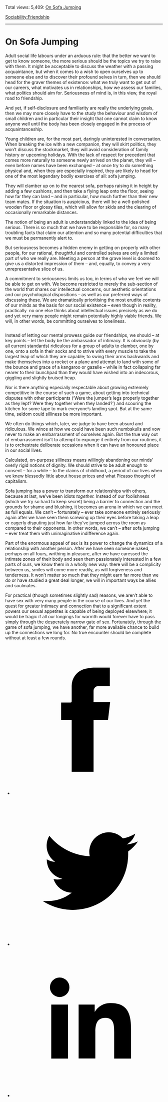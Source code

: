 Total views: 5,409: [On Sofa Jumping](https://www.theschooloflife.com/thebookoflife/on-sofa-jumping/)

[Sociability:](https://www.theschooloflife.com/thebookoflife/category/sociability/)[Friendship](https://www.theschooloflife.com/thebookoflife/category/sociability/friendship/)

* * *

# On Sofa Jumping
<style>
						.alignnone {
  display: block;
  margin-left: auto;
  margin-right: auto;
  align: center:
}

.addtoany_share_save_container {
display:none;
}

.wp-block-image {
		display: block;
  margin-left: auto;
  margin-right: auto;
  width: 50%;
}

.aligncenter {
display: block;
  margin-left: auto;
  margin-right: auto;
  align: center:
}

@media only screen and (max-width: 500px) {
  .wp-block-image {
		display: block;
  margin-left: auto;
  margin-right: auto;
  width: 100%;
} }

h1 {max-width: 600px !important;
}
.s18-single-post .content-area .site-main article .post-cat-header-display + .old-wrapper p {
    font-size: 1.200em
}
						</style>

Adult social life labours under an arduous rule: that the better we want to get to know someone, the more serious should be the topics we try to raise with them. It might be acceptable to discuss the weather with a passing acquaintance, but when it comes to a wish to open ourselves up to someone else and to discover their profound selves in turn, then we should head for the graver themes of existence: what we truly want to get out of our careers, what motivates us in relationships, how we assess our families, what politics should aim for. Seriousness of mind is, in this view, the royal road to friendship.

And yet, if self-disclosure and familiarity are really the underlying goals, then we may more closely have to the study the behaviour and wisdom of small children and in particular their insight that one cannot claim to know anyone well until the body has been closely engaged in the process of acquaintanceship.

Young children are, for the most part, daringly uninterested in conversation. When breaking the ice with a new companion, they will skirt politics, they won’t discuss the stockmarket, they will avoid consideration of family history or upcoming holidays. With the lack of respect for precedent that comes more naturally to someone newly arrived on the planet, they will – even before names have been exchanged – at once try to do something physical and, when they are especially inspired, they are likely to head for one of the most legendary bodily exercises of all: sofa jumping.

They will clamber up on to the nearest sofa, perhaps raising it in height by adding a few cushions, and then take a flying leap onto the floor, seeing how far they can land – and in particular, how much further than their new team mates. If the situation is auspicious, there will be a well-polished wooden floor or glossy tiles, which will allow for skids and the clearing of occasionally remarkable distances.&nbsp;

The notion of being an adult is understandably linked to the idea of being serious. There is so much that we have to be responsible for, so many troubling facts that claim our attention and so many potential difficulties that we must be permanently alert to.&nbsp;

But seriousness becomes a hidden enemy in getting on properly with other people, for our rational, thoughtful and controlled selves are only a limited part of who we really are. Meeting a person at the grave level is doomed to give us a distorted impression of them – and, equally, to convey a very unrepresentative slice of us.&nbsp;

A commitment to seriousness limits us too, in terms of who we feel we will be able to get on with. We become restricted to merely the sub-section of the world that shares our intellectual concerns, our aesthetic orientations and our psychological dispositions – as well as our preferred ways of discussing these. We are dramatically prioritising the most erudite contents of our minds as the basis for our social existence – even though in reality, practically&nbsp; no one else thinks about intellectual issues precisely as we do and yet very many people might remain potentially highly viable friends. We will, in other words, be committing ourselves to loneliness.

<figure class="wp-block-image"><img src="https://www.theschooloflife.com/thebookoflife/wp-content/uploads/2020/02/3501569-DRPDPWEM-7.jpg" alt="" class="wp-image-23986" srcset="https://www.theschooloflife.com/thebookoflife/wp-content/uploads/2020/02/3501569-DRPDPWEM-7.jpg 770w, https://www.theschooloflife.com/thebookoflife/wp-content/uploads/2020/02/3501569-DRPDPWEM-7-150x150.jpg 150w, https://www.theschooloflife.com/thebookoflife/wp-content/uploads/2020/02/3501569-DRPDPWEM-7-300x300.jpg 300w, https://www.theschooloflife.com/thebookoflife/wp-content/uploads/2020/02/3501569-DRPDPWEM-7-768x770.jpg 768w" sizes="(max-width: 770px) 100vw, 770px"></figure>

Instead of letting our mental prowess guide our friendships, we should – at key points – let the body be the ambassador of intimacy. It is obviously (by all current standards) ridiculous for a group of adults to clamber, one by one, onto a sofa in their socks and to strive with every muscle to take the largest leap of which they are capable; to swing their arms backwards and make themselves into a rocket or a plane and attempt to land with some of the bounce and grace of a kangaroo or gazelle – while in fact collapsing far nearer to their launchpad than they would have wished into an indecorous, giggling and slightly bruised heap.

Nor is there anything especially respectable about growing extremely competitive in the course of such a game, about getting into technical disputes with other participants (‘Were the jumper’s legs properly together as they lept? Were they together when they landed?’) and scouring the kitchen for some tape to mark everyone’s landing spot. But at the same time, seldom could silliness be more important.

We often do things which, later, we judge to have been absurd and ridiculous. We wince at how we could have been such numbskulls and vow never to make an embarrassment of ourselves again. But the true way out of embarrassment isn’t to attempt to expunge it entirely from our routines, it is to orchestrate deliberate occasions when it can have an honoured place in our social lives.

Calculated, on-purpose silliness means willingly abandoning our minds’ overly rigid notions of dignity. We should strive to be adult enough to consent – for a while – to the claims of childhood, a period of our lives when we knew blessedly little about house prices and what Picasso thought of capitalism.

Sofa jumping has a power to transform our relationships with others, because at last, we’ve been idiots _together._ Instead of our foolishness (which we try so hard to keep secret) being a barrier to connection and the grounds for shame and blushing, it becomes an arena in which we can meet as full equals. We can’t – fortunately – ever take someone entirely seriously again after we have seen them screwing up their eyes before taking a leap or eagerly disputing just how far they’ve jumped across the room as compared to their opponents. In other words, we can’t – after sofa jumping – ever treat them with unimaginative indifference again.

Part of the enormous appeal of sex is its power to change the dynamics of a relationship with another person. After we have seen someone naked, perhaps on all fours, writhing in pleasure, after we have caressed the intimate zones of their body and seen them passionately interested in a few parts of ours, we know them in a wholly new way: there will be a complicity between us, smiles will come more readily, as will forgiveness and tenderness. It won’t matter so much that they might earn far more than we do or have studied a great deal longer, we will in important ways be allies and soulmates.

For practical (though sometimes slightly sad) reasons, we aren’t able to have sex with very many people in the course of our lives. And yet the quest for greater intimacy and connection that to a significant extent powers our sexual appetites is capable of being deployed elsewhere; it would be tragic if all our longings for warmth would forever have to pass simply through the desperately narrow gate of sex. Fortunately, through the game of sofa jumping, we have another, far more available chance to build up the connections we long for. No true encounter should be complete without at least a few rounds.

<style>
    .iframe-class { display: block !important; }
</style>

- [<svg xmlns="http://www.w3.org/2000/svg" viewbox="0 0 26 26"><title>Facebook</title>
                    <g>
                        <path d="M8.38,10H9.92c.2,0,.29,0,.29-.28,0-.82,0-1.64,0-2.46a3.05,3.05,0,0,1,2.57-3.15A7.22,7.22,0,0,1,14,3.95c.86,0,1.71,0,2.57,0h.25v3.2h-2A.85.85,0,0,0,14,8c0,.62,0,1.24,0,1.91h2.87L16.51,13H14v9H10.21V13H8.38Z"></path>
                    </g>
                </svg>](http://www.facebook.com/sharer/sharer.php?u=https://www.theschooloflife.com/thebookoflife/on-sofa-jumping/)
- [<svg xmlns="http://www.w3.org/2000/svg" viewbox="0 0 26 26"><title>Twitter</title>
                    <path d="M21.69,7.9a6.75,6.75,0,0,1-1.94.53,3.39,3.39,0,0,0,1.48-1.87,6.76,6.76,0,0,1-2.14.82,3.38,3.38,0,0,0-5.75,3.08,9.59,9.59,0,0,1-7-3.53,3.38,3.38,0,0,0,1,4.51A3.36,3.36,0,0,1,5.89,11v0A3.38,3.38,0,0,0,8.6,14.37a3.39,3.39,0,0,1-1.53.06,3.38,3.38,0,0,0,3.15,2.35A6.78,6.78,0,0,1,6,18.22a6.87,6.87,0,0,1-.81,0A9.6,9.6,0,0,0,20,10.08q0-.22,0-.44A6.86,6.86,0,0,0,21.69,7.9Z"></path>
                </svg>](http://twitter.com/share?url=https://www.theschooloflife.com/thebookoflife/on-sofa-jumping/&text=&via=theschooloflife)
- [<svg xmlns="http://www.w3.org/2000/svg" viewbox="0 0 26 26"><title>LinkedIn</title>
<path class="cls-2" d="M6.67,10H9.58v9.36H6.67ZM8.13,5.32A1.69,1.69,0,1,1,6.44,7,1.69,1.69,0,0,1,8.13,5.32"></path><path class="cls-2" d="M11.41,10H14.2v1.28h0A3.06,3.06,0,0,1,17,9.75c2.95,0,3.49,1.94,3.49,4.46v5.14H17.57V14.79c0-1.09,0-2.48-1.51-2.48s-1.75,1.18-1.75,2.4v4.63H11.41Z"></path></svg>](https://www.linkedin.com/shareArticle?mini=true&url=https://www.theschooloflife.com/thebookoflife/on-sofa-jumping/)
